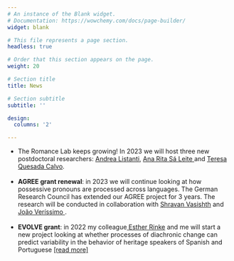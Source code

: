 ```yaml
---
# An instance of the Blank widget.
# Documentation: https://wowchemy.com/docs/page-builder/
widget: blank

# This file represents a page section.
headless: true

# Order that this section appears on the page.
weight: 20

# Section title
title: News

# Section subtitle
subtitle: ''

design:
  columns: '2'

---
```

<ul class="default">
    <li>
      The Romance Lab keeps growing! In 2023 we will host three new postdoctoral researchers: <a target="blank" href=https://www.uni-frankfurt.de/44150261/Dr__Andrea_Listanti>Andrea Listanti</a>, <a target="blank" href=https://www.uni-frankfurt.de/57189886/Dr__Ana_Rita_S%C3%A1_Leite>Ana Rita Sá Leite </a> and <a target="blank" href=https://www.uni-frankfurt.de/57189343/Dr__Teresa_Quesada_Calvo>Teresa Quesada Calvo</a>.
    </li>
    <br>
    <li>
      <strong>AGREE grant renewal</strong>: in 2023 we will continue looking at how possessive pronouns are processed across languages. The German Research Council has extended our AGREE project for 3 years. The research will be conducted in collaboration with <a target="blank" href=https://vasishth.github.io/>Shravan Vasishth</a> and <a target="blank" href=https://www.jverissimo.net/>João Veríssimo </a>.
    </li>
    <br>
    <li>
      <strong>EVOLVE grant</strong>: in 2022 my colleague<a target="blank" href=https://www.uni-frankfurt.de/44033774/Prof__Dr__Esther_Rinke> Esther Rinke</a> and me will start a new project looking at whether processes of diachronic change can predict variability in the behavior of heritage speakers of Spanish and Portuguese <a target="blank" href=https://gepris.dfg.de/gepris/projekt/468764275?language=en>[read more]</a>
    </li>
  </ul>
</section>